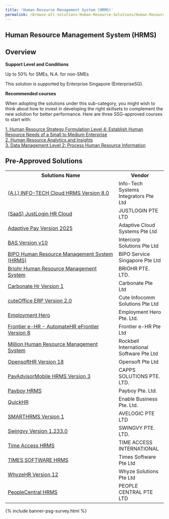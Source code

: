 ```yaml
---
title: 'Human Resource Management System (HRMS)'
permalink: /browse-all-solutions-Human-Resource-Solutions/Human-Resource-Management-System--HRMS-
---
```


## Human Resource Management System (HRMS)
## Overview

**Support Level and Conditions**

Up to 50% for SMEs, N.A. for non-SMEs

This solution is supported by Enterprise Singapore (EnterpriseSG).

**Recommended courses**

When adopting the solutions under this sub-category, you might wish to think about how to invest in developing the right skillsets to complement the new solution for better performance. Here are three SSG-approved courses to start with:

<a href='https://sfec.enterprisejobskills.gov.sg/Course_Internet/CourseDetail.aspx?CoursesReferenceNumber=TGS-2018502798'  target='_blank' rel='noopener'>1. Human Resource Strategy Formulation Level 4: Establish Human Resource Needs of a Small to Medium Enterprise</a><br>
<a href='https://sfec.enterprisejobskills.gov.sg/Course_Internet/CourseDetail.aspx?CoursesReferenceNumber=TGS-2019504638'  target='_blank' rel='noopener'>2. Human Resource Analytics and Insights</a><br>
<a href='https://sfec.enterprisejobskills.gov.sg/Course_Internet/CourseDetail.aspx?CoursesReferenceNumber=TGS-2018502767'  target='_blank' rel='noopener'>3. Data Management Level 2: Process Human Resource Information</a><br>

## Pre-Approved Solutions

<table>
<tr>
<th style='width: auto;'><b>Solutions Name</b></th>
<th style='width: 30%;'><b>Vendor</b></th>
</tr>
<tr>
<td><a href='/productivity-solutions-grant/solutionrepo/200711480W-AI-INFOTECH-Cloud-HRMS-v-80-G' target='_blank'>(A.I.) INFO-TECH Cloud HRMS Version 8.0</a><br></td>
<td>Info-Tech Systems Integrators Pte Ltd</td>
</tr>
<tr>
<td><a href='/productivity-solutions-grant/solutionrepo/200000956W-SS-JustLogn-HR-Cloud-G' target='_blank'>(SaaS) JustLogin HR Cloud</a><br></td>
<td>JUSTLOGIN PTE LTD</td>
</tr>
<tr>
<td><a href='/productivity-solutions-grant/solutionrepo/201323996K-Adptv-Py-v-2025-G' target='_blank'>Adaptive Pay Version 2025</a><br></td>
<td>Adaptive Cloud Systems Pte Ltd</td>
</tr>
<tr>
<td><a href='/productivity-solutions-grant/solutionrepo/199101278H-BAS-v-v10-G' target='_blank'>BAS Version v10</a><br></td>
<td>Intercorp Solutions Pte Ltd</td>
</tr>
<tr>
<td><a href='/productivity-solutions-grant/solutionrepo/201410040G-BIPO-HR-MGT-Systm-HRMS-G' target='_blank'>BIPO Human Resource Management System (HRMS)</a><br></td>
<td>BIPO Service Singapore Pte Ltd</td>
</tr>
<tr>
<td><a href='/productivity-solutions-grant/solutionrepo/201838899G-Brohr-HR-MGT-Systm-G' target='_blank'>Briohr Human Resource Management System</a><br></td>
<td>BRIOHR PTE. LTD.</td>
</tr>
<tr>
<td><a href='/productivity-solutions-grant/solutionrepo/201904063K-Crbont-Hr-v-1-G' target='_blank'>Carbonate Hr Version 1</a><br></td>
<td>Carbonate Pte Ltd</td>
</tr>
<tr>
<td><a href='/productivity-solutions-grant/solutionrepo/201700241Z-cutOffc-ERP-v-20-G' target='_blank'>cuteOffice ERP Version 2.0</a><br></td>
<td>Cute Infocomm Solutions Pte Ltd</td>
</tr>
<tr>
<td><a href='/productivity-solutions-grant/solutionrepo/202135719C-Employmnt-Hro-G' target='_blank'>Employment Hero</a><br></td>
<td>Employment Hero Pte. Ltd.</td>
</tr>
<tr>
<td><a href='/productivity-solutions-grant/solutionrepo/200005018Z-Frontr-HR-AutomtHR-Frontr-v-8-G' target='_blank'>Frontier e-HR - AutomateHR eFrontier Version 8</a><br></td>
<td>Frontier e-HR Pte Ltd </td>
</tr>
<tr>
<td><a href='/productivity-solutions-grant/solutionrepo/200603587Z-Mllon-HR-MGT-Systm-G' target='_blank'>Million Human Resource Management System</a><br></td>
<td>Rockbell International Software Pte Ltd</td>
</tr>
<tr>
<td><a href='/productivity-solutions-grant/solutionrepo/200612880H-OpnsoftHR-v-18-G' target='_blank'>OpensoftHR Version 18</a><br></td>
<td>Opensoft Pte Ltd</td>
</tr>
<tr>
<td><a href='/productivity-solutions-grant/solutionrepo/201114849R-PyAdvsorMobl-HRMS-v-3-G' target='_blank'>PayAdvisorMobile HRMS Version 3</a><br></td>
<td>CAPPS SOLUTIONS PTE. LTD.</td>
</tr>
<tr>
<td><a href='/productivity-solutions-grant/solutionrepo/201333659G-Pyboy-HRMS-G' target='_blank'>Payboy HRMS</a><br></td>
<td>Payboy Pte. Ltd.</td>
</tr>
<tr>
<td><a href='/productivity-solutions-grant/solutionrepo/201324947N-QuckHR-G' target='_blank'>QuickHR</a><br></td>
<td>Enable Business Pte. Ltd.</td>
</tr>
<tr>
<td><a href='/productivity-solutions-grant/solutionrepo/200604587R-SMARTHRMS-v-1-G' target='_blank'>SMARTHRMS Version 1</a><br></td>
<td>AVELOGIC PTE LTD</td>
</tr>
<tr>
<td><a href='/productivity-solutions-grant/solutionrepo/201635071C-Swngvy-v-12330-G' target='_blank'>Swingvy Version 1.233.0</a><br></td>
<td>SWINGVY PTE. LTD.</td>
</tr>
<tr>
<td><a href='/productivity-solutions-grant/solutionrepo/51322500E-Tm-Accss-HRMS-G' target='_blank'>Time Access HRMS</a><br></td>
<td>TIME ACCESS INTERNATIONAL</td>
</tr>
<tr>
<td><a href='/productivity-solutions-grant/solutionrepo/199804415D-TIMES-SOFTWARE-HRMS-G' target='_blank'>TIMES SOFTWARE HRMS</a><br></td>
<td>Times Software Pte Ltd</td>
</tr>
<tr>
<td><a href='/productivity-solutions-grant/solutionrepo/200818854Z-WhyzHR-v-12-G' target='_blank'>WhyzeHR Version 12</a><br></td>
<td>Whyze Solutions Pte Ltd</td>
</tr>
<tr>
<td><a href='/productivity-solutions-grant/solutionrepo/200100439R-PoplCntrl-HRMS-G' target='_blank'>PeopleCentral HRMS</a><br></td>
<td>PEOPLE CENTRAL PTE LTD</td>
</tr>
</table>

{% include banner-psg-survey.html %}
